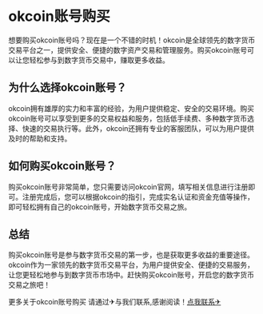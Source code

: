 # okcoin账号购买

想要购买okcoin账号吗？现在是一个不错的时机！okcoin是全球领先的数字货币交易平台之一，提供安全、便捷的数字资产交易和管理服务。购买okcoin账号可以让您轻松参与到数字货币交易中，赚取更多收益。

## 为什么选择okcoin账号？

okcoin拥有雄厚的实力和丰富的经验，为用户提供稳定、安全的交易环境。购买okcoin账号可以享受到更多的交易权益和服务，包括低手续费、多种数字货币选择、快速的交易执行等。此外，okcoin还拥有专业的客服团队，可以为用户提供及时的帮助和支持。

## 如何购买okcoin账号？

购买okcoin账号非常简单，您只需要访问okcoin官网，填写相关信息进行注册即可。注册完成后，您可以根据okcoin的指引，完成实名认证和资金充值等操作，即可轻松拥有自己的okcoin账号，开始数字货币交易之旅。

## 总结

购买okcoin账号是参与数字货币交易的第一步，也是获取更多收益的重要途径。okcoin作为一家领先的数字货币交易平台，为用户提供安全、便捷的交易服务，让您更轻松地参与到数字货币市场中。赶快购买okcoin账号，开启您的数字货币交易之旅吧！

更多关于okcoin账号购买 请通过✈与我们联系,感谢阅读！[点我联系✈](https://pc.G208.com)